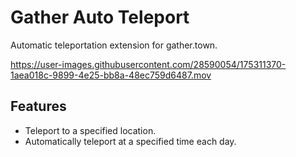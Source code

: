 # Gather Auto Teleport

Automatic teleportation extension for gather.town.

https://user-images.githubusercontent.com/28590054/175311370-1aea018c-9899-4e25-bb8a-48ec759d6487.mov





## Features

- Teleport to a specified location.
- Automatically teleport at a specified time each day.
